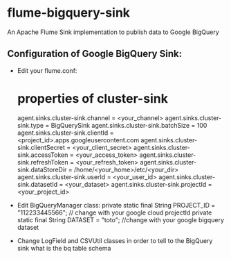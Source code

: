# flume-bigquery-sink
An Apache Flume Sink implementation to publish data to Google BigQuery

## Configuration of Google BigQuery Sink:

* Edit your flume.conf:
    # properties of cluster-sink
    agent.sinks.cluster-sink.channel = <your_channel>
    agent.sinks.cluster-sink.type = BigQuerySink
    agent.sinks.cluster-sink.batchSize = 100
    agent.sinks.cluster-sink.clientId = <project_id>.apps.googleusercontent.com
    agent.sinks.cluster-sink.clientSecret = <your_client_secret>
    agent.sinks.cluster-sink.accessToken = <your_access_token>
    agent.sinks.cluster-sink.refreshToken = <your_refresh_token>
    agent.sinks.cluster-sink.dataStoreDir = /home/<your_home>/etc/<your_dir>
    agent.sinks.cluster-sink.userId = <your_user_id>
    agent.sinks.cluster-sink.datasetId = <your_dataset>
    agent.sinks.cluster-sink.projectId = <your_project_id>
    
* Edit BigQueryManager class:
    private static final String PROJECT_ID = "112233445566"; // change with your google cloud projectId
    private static final String DATASET = "toto"; //change with your google bigquery dataset
    
* Change LogField and CSVUtil classes in order to tell to the BigQuery sink what is the bq table schema